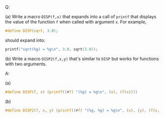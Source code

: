 Q:

(a) Write a macro `DISP(f,x)` that expands into a call of `printf` that displays
the value of the function `f` when called with argument `x`. For example,

```c
#define DISP(sqrt, 3.0);
```

should expand into:

```c
printf("sqrt(%g) = %g\n", 3.0, sqrt(3.0));
```

(b) Write a macro `DISP2(f,x,y)` that's similar to `DISP` but works for
functions with two arguments.

A:

(a)

```c
#define DISP(f, x) (printf((#f) "(%g) = %g\n", (x), (f(x))))
```

(b)

```c
#define DISP2(f, x, y) (printf((#f) "(%g, %g) = %g\n", (x), (y), (f(x, y))))
```
